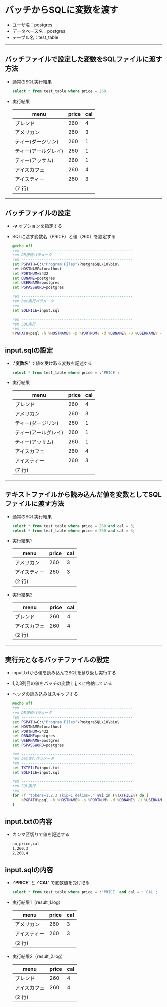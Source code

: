 # バッチからSQLに変数を渡す

* ユーザ名：postgres
* データベース名：postgres
* テーブル名：test_table

***

## バッチファイルで設定した変数をSQLファイルに渡す方法

* 通常のSQL実行結果

  ```sql
  select * from test_table where price = 260;
  ```

* 実行結果

  menu|price|cal
  --|--|--
  ブレンド             |   260 | 4
  アメリカン           |   260 | 3
  ティー(ダージリン)   |   260 | 1
  ティー(アールグレイ) |   260 | 1
  ティー(アッサム)     |   260 | 1
  アイスカフェ         |   260 | 4
  アイスティー         |   260 | 3
  (7 行)|

***

## バッチファイルの設定

* __-v__ オプションを指定する
* SQLに渡す変数名（PRICE）と値（260）を設定する

  ```bat
  @echo off
  rem --------------------------------------------------
  rem DB接続パラメータ
  rem --------------------------------------------------
  set PGPATH=C:\"Program Files"\PostgreSQL\10\bin\
  set HOSTNAME=localhost
  set PORTNUM=5432
  set DBNAME=postgres
  set USERNAME=postgres
  set PGPASSWORD=postgres

  rem --------------------------------------------------
  rem bat実行パラメータ
  rem --------------------------------------------------
  set SQLFILE=input.sql

  rem --------------------------------------------------
  rem SQL実行
  rem --------------------------------------------------
  %PGPATH%psql -h %HOSTNAME% -p %PORTNUM% -d %DBNAME% -U %USERNAME% -f %SQLFILE% -v PRICE=260
  ```

## input.sqlの設定

* __:'変数名'__ で値を受け取る変数を記述する

  ```sql
  select * from test_table where price = :'PRICE';
  ```

* 実行結果

  menu|price|cal
  --|--|--
  ブレンド             |   260 | 4
  アメリカン           |   260 | 3
  ティー(ダージリン)   |   260 | 1
  ティー(アールグレイ) |   260 | 1
  ティー(アッサム)     |   260 | 1
  アイスカフェ         |   260 | 4
  アイスティー         |   260 | 3
  (7 行)|

***

## テキストファイルから読み込んだ値を変数としてSQLファイルに渡す方法

* 通常のSQL実行結果

  ```sql
  select * from test_table where price = 260 and cal = 3;
  select * from test_table where price = 260 and cal = 3;
  ```

* 実行結果1

  menu|price|cal
  --|--|--
  アメリカン           |   260 | 3
  アイスティー         |   260 | 3
  (2 行)|

* 実行結果2

  menu|price|cal
  --|--|--
  ブレンド             |   260 | 4
  アイスカフェ         |   260 | 4
  (2 行)|

***

## 実行元となるバッチファイルの設定

* input.txtから値を読み込んでSQLを繰り返し実行する
* 1,2,3列目の値をバッチの変数 i, j, k に格納している
* ヘッダの読み込みはスキップする

  ```bat
  @echo off
  rem --------------------------------------------------
  rem DB接続パラメータ
  rem --------------------------------------------------
  set PGPATH=C:\"Program Files"\PostgreSQL\10\bin\
  set HOSTNAME=localhost
  set PORTNUM=5432
  set DBNAME=postgres
  set USERNAME=postgres
  set PGPASSWORD=postgres

  rem --------------------------------------------------
  rem bat実行パラメータ
  rem --------------------------------------------------
  set TXTFILE=input.txt
  set SQLFILE=input.sql

  rem --------------------------------------------------
  rem SQL実行
  rem --------------------------------------------------
  for /f "tokens=1,2,3 skip=1 delims=," %%i in (%TXTFILE%) do (
      %PGPATH%psql -h %HOSTNAME% -p %PORTNUM% -d %DBNAME% -U %USERNAME% -f %SQLFILE% -v PRICE=%%j -v CAL=%%k -o result_%%i.log
  )
  ```

## input.txtの内容

* カンマ区切りで値を記述する

  ```txt
  no,price,cal
  1,260,3
  2,260,4
  ```

## input.sqlの内容

* __:'PRICE'__ と __:'CAL'__ で変数値を受け取る

  ```sql
  select * from test_table where price = :'PRICE' and cal = :'CAL';
  ```

* 実行結果1（result_1.log）

  menu|price|cal
  --|--|--
  アメリカン           |   260 | 3
  アイスティー         |   260 | 3
  (2 行)|

* 実行結果2（result_2.log）

  menu|price|cal
  --|--|--
  ブレンド             |   260 | 4
  アイスカフェ         |   260 | 4
  (2 行)|
